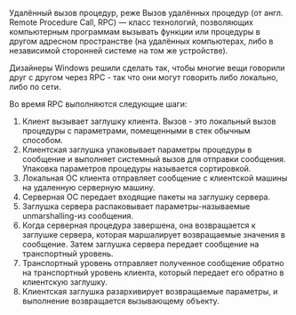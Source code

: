 Удалённый вызов процедур, реже Вызов удалённых процедур (от англ. Remote Procedure Call, RPC) — класс технологий, позволяющих компьютерным программам вызывать функции или процедуры в другом адресном пространстве (на удалённых компьютерах, либо в независимой сторонней системе на том же устройстве).

Дизайнеры Windows решили сделать так, чтобы многие вещи говорили друг с другом через RPC - так что они могут говорить либо локально, либо по сети.

Во время RPC выполняются следующие шаги:

1. Клиент вызывает заглушку клиента. Вызов - это локальный вызов процедуры с параметрами, помещенными в стек обычным способом.
2. Клиентская заглушка упаковывает параметры процедуры в сообщение и выполняет системный вызов для отправки сообщения. Упаковка параметров процедуры называется сортировкой.
3. Локальная ОС клиента отправляет сообщение с клиентской машины на удаленную серверную машину.
4. Серверная ОС передает входящие пакеты на заглушку сервера.
5. Заглушка сервера распаковывает параметры-называемые unmarshalling-из сообщения.
6. Когда серверная процедура завершена, она возвращается к заглушке сервера, которая маршалирует возвращаемые значения в сообщение. Затем заглушка сервера передает сообщение на транспортный уровень.
7. Транспортный уровень отправляет полученное сообщение обратно на транспортный уровень клиента, который передает его обратно в клиентскую заглушку.
8. Клиентская заглушка разархивирует возвращаемые параметры, и выполнение возвращается вызывающему объекту.

